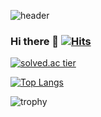 
![header](https://capsule-render.vercel.app/api?type=slice&color=gradient&text=%20duqrldudgns%20%20&height=200&fontSize=50)

### Hi there 👋 [![Hits](https://hits.seeyoufarm.com/api/count/incr/badge.svg?url=https%3A%2F%2Fgithub.com%2Fduqrldudgns)](https://hits.seeyoufarm.com)


[![solved.ac tier](http://mazassumnida.wtf/api/v2/generate_badge?boj=duqrldudgns)](https://solved.ac/duqrldudgns)

[![Top Langs](https://github-readme-stats.vercel.app/api/top-langs/?username=duqrldudgns)](https://github.com/anuraghazra/github-readme-stats)

![trophy](https://github-profile-trophy.vercel.app/?username=duqrldudgns)
